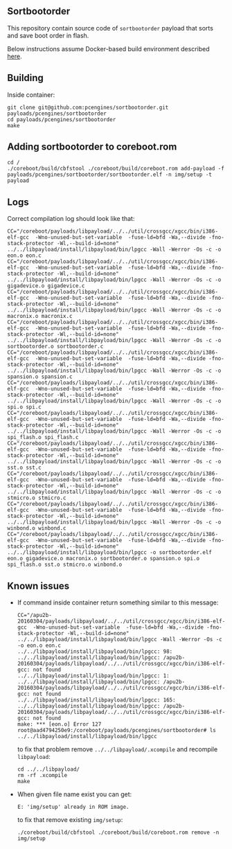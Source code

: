 Sortbootorder
-------------

This repository contain source code of `sortbootorder` payload that sorts and
save boot order in flash.

Below instructions assume Docker-based build environment described [here](https://github.com/pcengines/apu2-documentation/blob/master/docs/building_env.md).

## Building

Inside container:

```
git clone git@github.com:pcengines/sortbootorder.git payloads/pcengines/sortbootorder
cd payloads/pcengines/sortbootorder
make
```

## Adding sortbootorder to coreboot.rom

```
cd /
./coreboot/build/cbfstool ./coreboot/build/coreboot.rom add-payload -f payloads/pcengines/sortbootorder/sortbootorder.elf -n img/setup -t payload
```

## Logs

Correct compilation log should look like that:

```
CC="/coreboot/payloads/libpayload/../../util/crossgcc/xgcc/bin/i386-elf-gcc  -Wno-unused-but-set-variable  -fuse-ld=bfd -Wa,--divide -fno-stack-protector -Wl,--build-id=none" ../../libpayload/install/libpayload/bin/lpgcc -Wall -Werror -Os -c -o eon.o eon.c
CC="/coreboot/payloads/libpayload/../../util/crossgcc/xgcc/bin/i386-elf-gcc  -Wno-unused-but-set-variable  -fuse-ld=bfd -Wa,--divide -fno-stack-protector -Wl,--build-id=none" ../../libpayload/install/libpayload/bin/lpgcc -Wall -Werror -Os -c -o gigadevice.o gigadevice.c
CC="/coreboot/payloads/libpayload/../../util/crossgcc/xgcc/bin/i386-elf-gcc  -Wno-unused-but-set-variable  -fuse-ld=bfd -Wa,--divide -fno-stack-protector -Wl,--build-id=none" ../../libpayload/install/libpayload/bin/lpgcc -Wall -Werror -Os -c -o macronix.o macronix.c
CC="/coreboot/payloads/libpayload/../../util/crossgcc/xgcc/bin/i386-elf-gcc  -Wno-unused-but-set-variable  -fuse-ld=bfd -Wa,--divide -fno-stack-protector -Wl,--build-id=none" ../../libpayload/install/libpayload/bin/lpgcc -Wall -Werror -Os -c -o sortbootorder.o sortbootorder.c
CC="/coreboot/payloads/libpayload/../../util/crossgcc/xgcc/bin/i386-elf-gcc  -Wno-unused-but-set-variable  -fuse-ld=bfd -Wa,--divide -fno-stack-protector -Wl,--build-id=none" ../../libpayload/install/libpayload/bin/lpgcc -Wall -Werror -Os -c -o spansion.o spansion.c
CC="/coreboot/payloads/libpayload/../../util/crossgcc/xgcc/bin/i386-elf-gcc  -Wno-unused-but-set-variable  -fuse-ld=bfd -Wa,--divide -fno-stack-protector -Wl,--build-id=none" ../../libpayload/install/libpayload/bin/lpgcc -Wall -Werror -Os -c -o spi.o spi.c
CC="/coreboot/payloads/libpayload/../../util/crossgcc/xgcc/bin/i386-elf-gcc  -Wno-unused-but-set-variable  -fuse-ld=bfd -Wa,--divide -fno-stack-protector -Wl,--build-id=none" ../../libpayload/install/libpayload/bin/lpgcc -Wall -Werror -Os -c -o spi_flash.o spi_flash.c
CC="/coreboot/payloads/libpayload/../../util/crossgcc/xgcc/bin/i386-elf-gcc  -Wno-unused-but-set-variable  -fuse-ld=bfd -Wa,--divide -fno-stack-protector -Wl,--build-id=none" ../../libpayload/install/libpayload/bin/lpgcc -Wall -Werror -Os -c -o sst.o sst.c
CC="/coreboot/payloads/libpayload/../../util/crossgcc/xgcc/bin/i386-elf-gcc  -Wno-unused-but-set-variable  -fuse-ld=bfd -Wa,--divide -fno-stack-protector -Wl,--build-id=none" ../../libpayload/install/libpayload/bin/lpgcc -Wall -Werror -Os -c -o stmicro.o stmicro.c
CC="/coreboot/payloads/libpayload/../../util/crossgcc/xgcc/bin/i386-elf-gcc  -Wno-unused-but-set-variable  -fuse-ld=bfd -Wa,--divide -fno-stack-protector -Wl,--build-id=none" ../../libpayload/install/libpayload/bin/lpgcc -Wall -Werror -Os -c -o winbond.o winbond.c
CC="/coreboot/payloads/libpayload/../../util/crossgcc/xgcc/bin/i386-elf-gcc  -Wno-unused-but-set-variable  -fuse-ld=bfd -Wa,--divide -fno-stack-protector -Wl,--build-id=none" ../../libpayload/install/libpayload/bin/lpgcc -o sortbootorder.elf eon.o gigadevice.o macronix.o sortbootorder.o spansion.o spi.o spi_flash.o sst.o stmicro.o winbond.o
```

## Known issues

* If command inside container return something similar to this message:

    ```
    CC="/apu2b-20160304/payloads/libpayload/../../util/crossgcc/xgcc/bin/i386-elf-gcc  -Wno-unused-but-set-variable  -fuse-ld=bfd -Wa,--divide -fno-stack-protector -Wl,--build-id=none" ../../libpayload/install/libpayload/bin/lpgcc -Wall -Werror -Os -c -o eon.o eon.c
    ../../libpayload/install/libpayload/bin/lpgcc: 98: ../../libpayload/install/libpayload/bin/lpgcc: /apu2b-20160304/payloads/libpayload/../../util/crossgcc/xgcc/bin/i386-elf-gcc: not found
    ../../libpayload/install/libpayload/bin/lpgcc: 1: ../../libpayload/install/libpayload/bin/lpgcc: /apu2b-20160304/payloads/libpayload/../../util/crossgcc/xgcc/bin/i386-elf-gcc: not found
    ../../libpayload/install/libpayload/bin/lpgcc: 165: ../../libpayload/install/libpayload/bin/lpgcc: /apu2b-20160304/payloads/libpayload/../../util/crossgcc/xgcc/bin/i386-elf-gcc: not found
    make: *** [eon.o] Error 127
    root@aad4794250e9:/coreboot/payloads/pcengines/sortbootorder# ls ../../libpayload/install/libpayload/bin/lpgcc
    ```

    to fix that problem remove `../../libpayload/.xcompile` and recompile `libpayload`:

    ```
    cd ../../libpayload/
    rm -rf .xcompile
    make
    ```

* When given file name exist you can get:

    ```
    E: 'img/setup' already in ROM image.
    ```

    to fix that remove existing `img/setup`:

    ```
    ./coreboot/build/cbfstool ./coreboot/build/coreboot.rom remove -n img/setup
    ```
